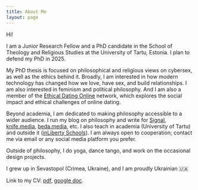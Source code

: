 ```yaml
---
title: About Me
layout: page
---
```


<p>Hi!</p> 

<p>I am a Junior Research Fellow and a PhD candidate in the School of Theology and Religious Studies at the University of Tartu, Estonia. I plan to defend my PhD in 2025.</p> 

<p>My PhD thesis is focused on philosophical and religious views on cybersex, as well as the ethics behind it. Broadly, I am interested in how modern technology has changed how we love, have sex, and build relationships. I am also interested in feminism and political philosophy. And I am also a member of the <a href="https://www.ethicaldatingonline.com">Ethical Dating Online</a> network, which explores the social impact and ethical challenges of online dating.</p>

<p>Beyond academia, I am dedicated to making philosophy accessible to a wider audience. I run my blog on philosophy and write for <a href="https://getsignal.news">Signal</a>, <a href="https://knife.media/author/anastasiya-babash/">knife.media</a>, <a href="https://beda.media">beda.media</a>, etc. I also teach in academia (University of Tartu) and outside it (<a href="https://www.inliberty.ru">inLiberty Schools</a>). I am always open to cooperation; contact me via email or any social media platform you prefer.</p>

<p>Outside of philosophy, I do yoga, dance tango, and work on the occasional design projects.</p> 

<p>I grew up in Sevastopol (Crimea, Ukraine), and I am proudly Ukrainian 🇺🇦</p>

<p>Link to my CV: <a href="https://drive.google.com/file/d/1aHrjtV7enjsbUs0Rj3qdCOTVlicwHm2F/view?usp=sharing">pdf</a>, <a href="https://docs.google.com/document/d/12ZXSZw_H9Z_qMcnYoS7WKelHm6Hle4vhwonLZMg1mmQ/edit?usp=sharing">google doc</a>.</p>
